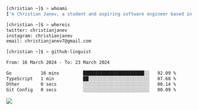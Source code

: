 ```bash
[christian ~]$ > whoami
I'm Christian Janev, a student and aspiring software engineer based in Chicago, IL
```
```bash
[christian ~]$ > whereis
twitter: christianjanev
instagram: christianjanev
email: christianjanev7@gmail.com
```

```bash
[christian ~]$ > github-linguist
```
<!--START_SECTION:waka-->

```txt
From: 16 March 2024 - To: 23 March 2024

Go           16 mins         ███████████████████████░░   92.09 %
TypeScript   1 min           ██░░░░░░░░░░░░░░░░░░░░░░░   07.68 %
Other        0 secs          ░░░░░░░░░░░░░░░░░░░░░░░░░   00.14 %
Git Config   0 secs          ░░░░░░░░░░░░░░░░░░░░░░░░░   00.09 %
```

<!--END_SECTION:waka-->

![](https://komarev.com/ghpvc/?username=christianjanev)
